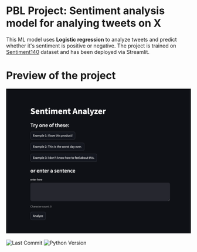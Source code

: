 # PBL Project: Sentiment analysis model for analying tweets on X
<p> This ML model uses <strong>Logistic regression</strong> to analyze tweets and predict whether it's sentiment is positive or negative. 
The project is trained on <a href = "https://www.kaggle.com/datasets/kazanova/sentiment140">Sentiment140</a> dataset and has been deployed via Streamlit.</p>


# Preview of the project
<p align="center">
  <img src="images/Preview.png" alt="Preview" style="max-width: 100%; height: auto;" />
</p>




![Last Commit](https://img.shields.io/github/last-commit/Shiva1803/PBL)
![Python Version](https://img.shields.io/badge/Python-3.10%2B-blue)
